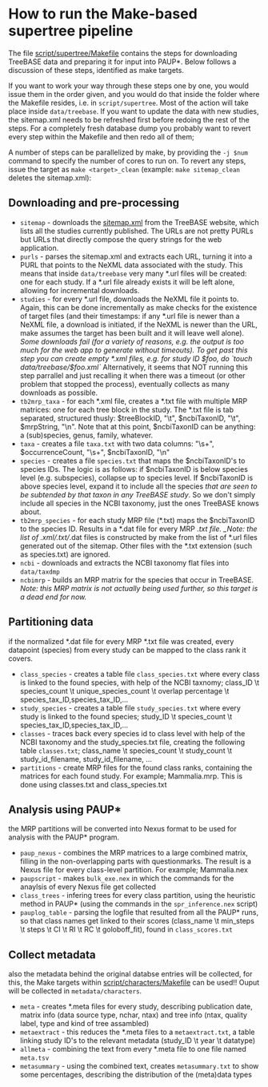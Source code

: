 How to run the Make-based supertree pipeline
===========================================

The file [script/supertree/Makefile](https://github.com/aiblaauw/supertreebase/blob/master/script/supertree/Makefile) 
contains the steps for downloading TreeBASE data and preparing it for input into PAUP*. Below follows a discussion of
these steps, identified as make targets. 

If you want to work your way through these steps one by one, you would issue them in the order given, and you would do 
that inside the folder where the Makefile resides, i.e. in `script/supertree`. Most of the action will take place 
inside `data/treebase`. If you want to update the data with new studies, the sitemap.xml needs to be refreshed first before redoing the rest of the steps. For a completely fresh database dump you probably want to revert every step within the Makefile and then redo all of them; 

A number of steps can be parallelized by make, by providing the `-j $num` command to specify the number of cores to 
run on. To revert any steps, issue the target as `make <target>_clean` (example: `make sitemap_clean` deletes the
sitemap.xml):

Downloading and pre-processing
------------------------------

- `sitemap` - downloads the [sitemap.xml](http://treebase.org/treebase-web/sitemap.xml) from the TreeBASE website,
which lists all the studies currently published. The URLs are not pretty PURLs but URLs that directly compose the
query strings for the web application.
- `purls` - parses the sitemap.xml and extracts each URL, turning it into a PURL that points to the NeXML data
associated with the study. This means that inside `data/treebase` very many *.url files will be created: one for
each study. If a *.url file already exists it will be left alone, allowing for incremental downloads.
- `studies` - for every *.url file, downloads the NeXML file it points to. Again, this can be done incrementally
as make checks for the existence of target files (and their timestamps: if any *.url file is newer than a NeXML
file, a download is initiated, if the NeXML is newer than the URL, make assumes the target has been built and it
will leave well alone). _Some downloads fail (for a variety of reasons, e.g. the output is too much for
the web app to generate without timeouts). To get past this step you can create empty *.xml files, e.g. for 
study ID $foo, do `touch data/treebase/$foo.xml`_ Alternatively, it seems that NOT running this step parrallel and just recalling it when there was a timeout (or other problem that stopped the process), eventually collects as many downloads as possible.  
- `tb2mrp_taxa` - for each *.xml file, creates a *.txt file with multiple MRP matrices: one for each tree block in
the study. The *.txt file is tab separated, structured thusly: $treeBlockID, "\t", $ncbiTaxonID, "\t", $mrpString, "\n".
Note that at this point, $ncbiTaxonID can be anything: a (sub)species, genus, family, whatever.
- `taxa` - creates a file `taxa.txt` with two data columns: "\s+", $occurrenceCount, "\s+", $ncbiTaxonID, "\n"
- `species` - creates a file `species.txt` that maps the $ncbiTaxonID's to species IDs. The logic is as follows: if 
$ncbiTaxonID is below species level (e.g. subspecies), collapse up to species level. If $ncbiTaxonID is above species
level, expand it to include all the species _that are seen to be subtended by that taxon in any TreeBASE study_. So we
don't simply include all species in the NCBI taxonomy, just the ones TreeBASE knows about.
- `tb2mrp_species` - for each study MRP file (*.txt) maps the $ncbiTaxonID to the species ID. Results in a *.dat
file for every MRP *.txt file. _Note: the list of *.xml/*.txt/*.dat files is constructed by make from the list
of *.url files generated out of the sitemap. Other files with the *.txt extension (such as species.txt) are ignored.
- `ncbi` - downloads and extracts the NCBI taxonomy flat files into `data/taxdmp`
- `ncbimrp` - builds an MRP matrix for the species that occur in TreeBASE. _Note: this MRP matrix is not actually being
used further, so this target is a dead end for now._

Partitioning data 
------------------------------

if the normalized *.dat file for every MRP *.txt file was created, every datapoint (species) from every study can be mapped to the class rank it covers.

- `class_species` - creates a table file `class_species.txt` where every class is linked to the found species, with help of the NCBI taxnomy; class_ID \t species_count \t unique_species_count \t overlap percentage \t species_tax_ID,species_tax_ID,...
- `study_species` - creates a table file `study_species.txt` where every study is linked to the found species; study_ID \t species_count \t species_tax_ID,species_tax_ID,...
- `classes` - traces back every species id to class level with help of the NCBI taxonomy and the study_species.txt file, creating the following table `classes.txt`; class_name \t species_count \t study_count \t study_id_filename, study_id_filename, ...
- `partitions` - create MRP files for the found class ranks, containing the matrices for each found study. For example; Mammalia.mrp. This is done using classes.txt and class_species.txt

Analysis using PAUP* 
------------------------------

the MRP partitions will be converted into Nexus format to be used for analysis with the PAUP* program.

- `paup_nexus` - combines the MRP matrices to a large combined matrix, filling in the non-overlapping parts with questionmarks. The result is a Nexus file for every class-level partition. For example; Mammalia.nex
- `paupscript` - makes `bulk_exe.nex` in which the commands for the anaylsis of every Nexus file get collected  
- `class_trees` - infering trees for every class partition, using the heuristic method in PAUP* (using the commands in the `spr_inference.nex` script)
- `pauplog_table` - parsing the logfile that resulted from all the PAUP* runs, so that class names get linked to their scores (class_name \t min_steps \t steps \t CI \t RI \t RC \t goloboff_fit), found in `class_scores.txt`  

Collect metadata 
------------------------------

also the metadata behind the original databse entries will be collected,
for this, the Make targets within [script/characters/Makefile](https://github.com/aiblaauw/supertreebase/blob/master/script/characters/Makefile) can be used!! Ouput will be collected in `metadata/characters`.

- `meta` - creates *.meta files for every study, describing publication date, matrix info (data source type, nchar, ntax) and tree info (ntax, quality label, type and kind of tree assambled)
- `metaextract` - this reduces the *.meta files to a `metaextract.txt`, a table linking study ID's to the relevant metadata (study_ID \t year \t datatype)  
- `allmeta` - combining the text from every *.meta file to one file named `meta.tsv`
- `metasummary` - using the combined text, creates `metasummary.txt` to show some percentages, describing the distribution of the (meta)data types
